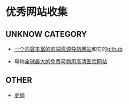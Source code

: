 # 优秀网站收集

## UNKNOW CATEGORY

+ [一个内容丰富的前端资源导航网站](http://nav.web-hub.cn/)和它的[github](https://github.com/Hulkye/FrontEndNav)

+ 号称[全球最大的免费可商用高清图库网站](https://pixabay.com/)

## OTHER
+ [史纲](/site/史纲.html)